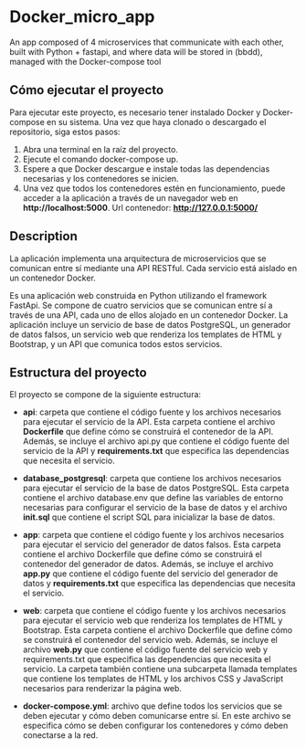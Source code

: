 # Docker_micro_app
An app composed of 4 microservices that communicate with each other, built with Python + fastapi, and where data will be stored in (bbdd), managed with the Docker-compose tool

## Cómo ejecutar el proyecto

Para ejecutar este proyecto, es necesario tener instalado Docker y Docker-compose en su sistema. Una vez que haya clonado o descargado el repositorio, siga estos pasos:

1. Abra una terminal en la raíz del proyecto.
2. Ejecute el comando docker-compose up.
3. Espere a que Docker descargue e instale todas las dependencias necesarias y los contenedores se inicien.
4. Una vez que todos los contenedores estén en funcionamiento, puede acceder a la aplicación a través de un navegador web en **http://localhost:5000**. Url contenedor: **http://127.0.0.1:5000/**



## Description

La aplicación implementa una arquitectura de microservicios que se comunican entre sí mediante una API RESTful. Cada servicio está aislado en un contenedor Docker.

Es una aplicación web construida en Python utilizando el framework FastApi. Se compone de cuatro servicios que se comunican entre sí a través de una API, cada uno de ellos alojado en un contenedor Docker. La aplicación incluye un servicio de base de datos PostgreSQL, un generador de datos falsos, un servicio web que renderiza los templates de HTML y Bootstrap, y un API que comunica todos estos servicios.

## Estructura del proyecto

El proyecto se compone de la siguiente estructura:

- **api**: carpeta que contiene el código fuente y los archivos necesarios para ejecutar el servicio de la API. Esta carpeta contiene el archivo **Dockerfile** que define cómo se construirá el contenedor de la API. Además, se incluye el archivo api.py que contiene el código fuente del servicio de la API y **requirements.txt** que especifica las dependencias que necesita el servicio.

- **database_postgresql**: carpeta que contiene los archivos necesarios para ejecutar el servicio de la base de datos PostgreSQL. Esta carpeta contiene el archivo database.env que define las variables de entorno necesarias para configurar el servicio de la base de datos y el archivo **init.sql** que contiene el script SQL para inicializar la base de datos.

- **app**: carpeta que contiene el código fuente y los archivos necesarios para ejecutar el servicio del generador de datos falsos. Esta carpeta contiene el archivo Dockerfile que define cómo se construirá el contenedor del generador de datos. Además, se incluye el archivo **app.py** que contiene el código fuente del servicio del generador de datos y **requirements.txt** que especifica las dependencias que necesita el servicio.

- **web**: carpeta que contiene el código fuente y los archivos necesarios para ejecutar el servicio web que renderiza los templates de HTML y Bootstrap. Esta carpeta contiene el archivo Dockerfile que define cómo se construirá el contenedor del servicio web. Además, se incluye el archivo **web.py** que contiene el código fuente del servicio web y requirements.txt que especifica las dependencias que necesita el servicio. La carpeta también contiene una subcarpeta llamada templates que contiene los templates de HTML y los archivos CSS y JavaScript necesarios para renderizar la página web.

- **docker-compose.yml**: archivo que define todos los servicios que se deben ejecutar y cómo deben comunicarse entre sí. En este archivo se especifica cómo se deben configurar los contenedores y cómo deben conectarse a la red.